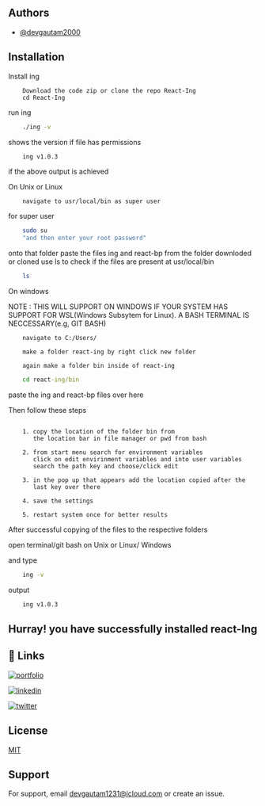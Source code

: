 ## Authors

- [@devgautam2000](https://www.github.com/devgautam2000)

## Installation

Install ing

```text
    Download the code zip or clone the repo React-Ing
    cd React-Ing
```

run ing

```bash
    ./ing -v
```

shows the version if file has permissions

```text
    ing v1.0.3
```

if the above output is achieved

On Unix or Linux

```bash
    navigate to usr/local/bin as super user
```

for super user

```bash
    sudo su
    "and then enter your root password"
```

onto that folder paste the files ing and react-bp from the folder downloded or cloned
use ls to check if the files are present at usr/local/bin

```bash
    ls
```

On windows

NOTE : THIS WILL SUPPORT ON WINDOWS IF YOUR SYSTEM HAS
SUPPORT FOR WSL(Windows Subsytem for Linux).
A BASH TERMINAL IS NECCESSARY(e.g, GIT BASH)

```text
    navigate to C:/Users/

    make a folder react-ing by right click new folder

    again make a folder bin inside of react-ing
```

```cmd
    cd react-ing/bin
```

paste the ing and react-bp files over here

Then follow these steps

```text

    1. copy the location of the folder bin from
       the location bar in file manager or pwd from bash

    2. from start menu search for environment variables
       click on edit envirinment variables and into user variables
       search the path key and choose/click edit

    3. in the pop up that appears add the location copied after the
       last key over there

    4. save the settings

    5. restart system once for better results

```

After successful copying of the files to the respective folders

open terminal/git bash on Unix or Linux/ Windows

and type

```bash
    ing -v
```

output

```bash
    ing v1.0.3
```

## Hurray! you have successfully installed react-Ing

## 🔗 Links

[![portfolio](https://img.shields.io/badge/my_portfolio-000?style=for-the-badge&logo=ko-fi&logoColor=white)](https://inginer.me/)

[![linkedin](https://img.shields.io/badge/linkedin-0A66C2?style=for-the-badge&logo=linkedin&logoColor=white)](https://www.linkedin.com/in/gautam-chandra-saha-896735205/)

[![twitter](https://img.shields.io/badge/twitter-1DA1F2?style=for-the-badge&logo=twitter&logoColor=white)](https://twitter.com/gautam1200)

## License

[MIT](https://choosealicense.com/licenses/mit/)

## Support

For support, email devgautam1231@icloud.com or create an issue.
